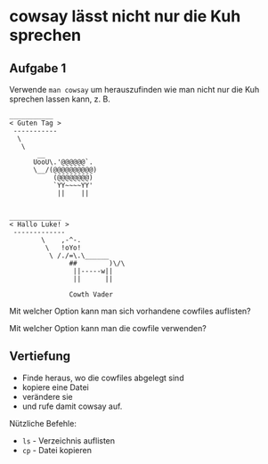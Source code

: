 cowsay lässt nicht nur die Kuh sprechen
=======================================

Aufgabe 1
---------

Verwende `man cowsay` um herauszufinden wie man nicht nur die Kuh sprechen lassen kann, z. B.

```
___________
< Guten Tag >
 -----------
  \
   \
       __
      UooU\.'@@@@@@`.
      \__/(@@@@@@@@@@)
           (@@@@@@@@)
           `YY~~~~YY'
            ||    ||


_____________
< Hallo Luke! >
 -------------
        \    ,-^-.
         \   !oYo!
          \ /./=\.\______
               ##        )\/\
                ||-----w||
                ||      ||

               Cowth Vader

```

Mit welcher Option kann man sich vorhandene cowfiles auflisten?

Mit welcher Option kann man die cowfile verwenden?


Vertiefung
----------
* Finde heraus, wo die cowfiles abgelegt sind
* kopiere eine Datei
* verändere sie
* und rufe damit cowsay auf.

Nützliche Befehle:

* `ls` - Verzeichnis auflisten
* `cp` - Datei kopieren

